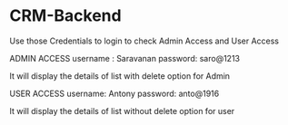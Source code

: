 # CRM-Backend

Use those Credentials to login to check Admin Access and User Access

ADMIN ACCESS
username : Saravanan
password: saro@1213

It will display the details of list with delete option for Admin

USER ACCESS 
username: Antony
password: anto@1916


It will display the details of list without delete option for user


